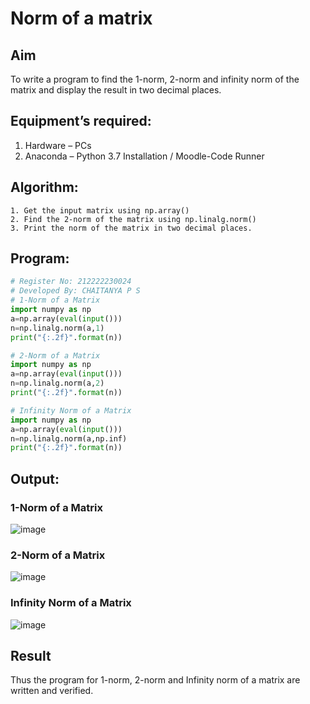 # Norm of a matrix
## Aim
To write a program to find the 1-norm, 2-norm and infinity norm of the matrix and display the result in two decimal places.
## Equipment’s required:
1.	Hardware – PCs
2.	Anaconda – Python 3.7 Installation / Moodle-Code Runner
## Algorithm:
	1. Get the input matrix using np.array()   
    2. Find the 2-norm of the matrix using np.linalg.norm()
	3. Print the norm of the matrix in two decimal places.
## Program:
```Python
# Register No: 212222230024
# Developed By: CHAITANYA P S
# 1-Norm of a Matrix
import numpy as np
a=np.array(eval(input()))
n=np.linalg.norm(a,1)
print("{:.2f}".format(n))

# 2-Norm of a Matrix
import numpy as np
a=np.array(eval(input()))
n=np.linalg.norm(a,2)
print("{:.2f}".format(n))

# Infinity Norm of a Matrix
import numpy as np
a=np.array(eval(input()))
n=np.linalg.norm(a,np.inf)
print("{:.2f}".format(n))

```
## Output:
### 1-Norm of a Matrix
![image](https://github.com/chaitanya18c/Norm-of-a-matrix/assets/119392724/c9d86650-94ec-4537-bd00-1fe514e24293)

### 2-Norm of a Matrix
![image](https://github.com/chaitanya18c/Norm-of-a-matrix/assets/119392724/701aa58e-3fa6-43f3-a947-fc83e9398c11)

### Infinity Norm of a Matrix
![image](https://github.com/chaitanya18c/Norm-of-a-matrix/assets/119392724/57378e57-2354-43c6-a136-2833f77a8e80)

## Result
Thus the program for 1-norm, 2-norm and Infinity norm of a matrix are written and verified.
